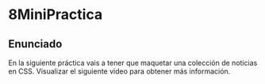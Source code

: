 # 8MiniPractica

## Enunciado

En la siguiente práctica vais a tener que maquetar una colección de noticias en CSS. Visualizar el siguiente video para obtener más información.
